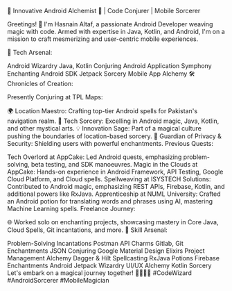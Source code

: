 🚀 Innovative Android Alchemist 📱 | Code Conjurer | Mobile Sorcerer

Greetings! 👋 I'm Hasnain Altaf, a passionate Android Developer weaving magic with code. Armed with expertise in Java, Kotlin, and Android, I'm on a mission to craft mesmerizing and user-centric mobile experiences.

🔧 Tech Arsenal:

Android Wizardry
Java, Kotlin Conjuring
Android Application Symphony
Enchanting Android SDK
Jetpack Sorcery
Mobile App Alchemy
🛠️ Chronicles of Creation:

Presently Conjuring at TPL Maps:

🌍 Location Maestro: Crafting top-tier Android spells for Pakistan's navigation realm.
📱 Tech Sorcery: Excelling in Android magic, Java, Kotlin, and other mystical arts.
💡 Innovation Sage: Part of a magical culture pushing the boundaries of location-based sorcery.
🔐 Guardian of Privacy & Security: Shielding users with powerful enchantments.
Previous Quests:

Tech Overlord at AppCake: Led Android quests, emphasizing problem-solving, beta testing, and SDK manoeuvres.
Magic in the Clouds at AppCake: Hands-on experience in Android Framework, API Testing, Google Cloud Platform, and Cloud spells.
Spellweaving at ISYSTECH Solutions: Contributed to Android magic, emphasizing REST APIs, Firebase, Kotlin, and additional powers like RxJava.
Apprenticeship at NUML University: Crafted an Android potion for translating words and phrases using AI, mastering Machine Learning spells.
Freelance Journey:

🌐 Worked solo on enchanting projects, showcasing mastery in Core Java, Cloud Spells, Git incantations, and more.
🔗 Skill Arsenal:

Problem-Solving Incantations
Postman API Charms
Gitlab, Git Enchantments
JSON Conjuring
Google Material Design Elixirs
Project Management Alchemy
Dagger & Hilt Spellcasting
RxJava Potions
Firebase Enchantments
Android Jetpack Wizardry
UI/UX Alchemy
Kotlin Sorcery
Let's embark on a magical journey together! 🌟✨👨‍💻 #CodeWizard #AndroidSorcerer #MobileMagician
